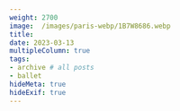 ```yaml
---
weight: 2700
image:  /images/paris-webp/1B7W8686.webp
title:
date: 2023-03-13
multipleColumn: true
tags:
- archive # all posts
- ballet
hideMeta: true
hideExif: true
---
```

